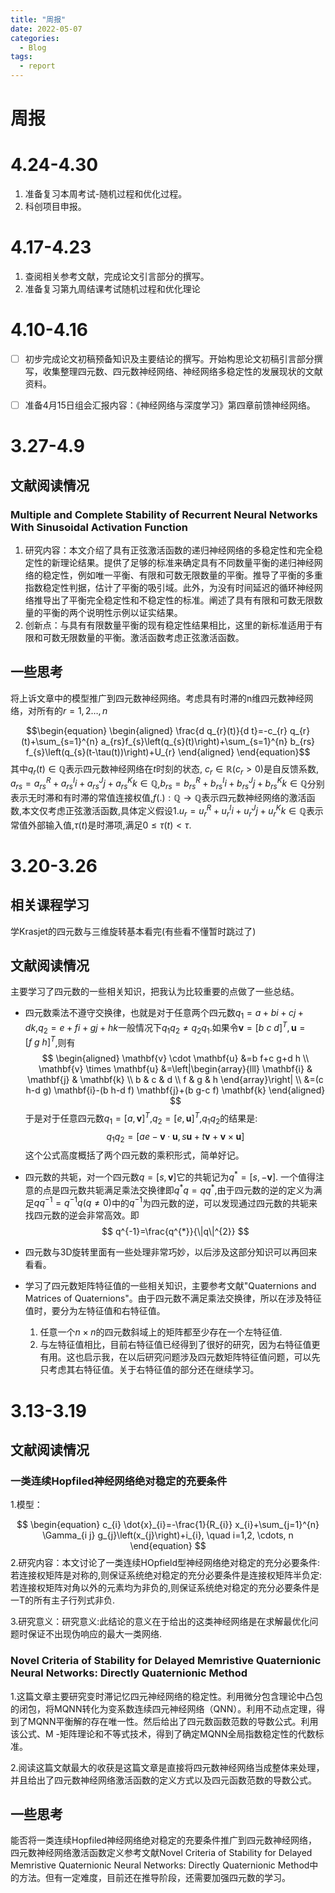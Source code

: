 ```yaml
---
title: "周报"
date: 2022-05-07
categories:
  - Blog
tags:
  - report
---
```


# 周报

# 4.24-4.30

1. 准备复习本周考试-随机过程和优化过程。
2. 科创项目申报。

# 4.17-4.23

1. 查阅相关参考文献，完成论文引言部分的撰写。
2. 准备复习第九周结课考试随机过程和优化理论

# 4.10-4.16

- [ ] 初步完成论文初稿预备知识及主要结论的撰写。开始构思论文初稿引言部分撰写，收集整理四元数、四元数神经网络、神经网络多稳定性的发展现状的文献资料。
- [ ] 准备4月15日组会汇报内容：《神经网络与深度学习》第四章前馈神经网络。



# 3.27-4.9

## 文献阅读情况

### Multiple and Complete Stability of Recurrent Neural Networks With Sinusoidal Activation Function

1. 研究内容：本文介绍了具有正弦激活函数的递归神经网络的多稳定性和完全稳定性的新理论结果。提供了足够的标准来确定具有不同数量平衡的递归神经网络的稳定性，例如唯一平衡、有限和可数无限数量的平衡。推导了平衡的多重指数稳定性判据，估计了平衡的吸引域。此外，为没有时间延迟的循环神经网络推导出了平衡完全稳定性和不稳定性的标准。阐述了具有有限和可数无限数量的平衡的两个说明性示例以证实结果。
2. 创新点：与具有有限数量平衡的现有稳定性结果相比，这里的新标准适用于有限和可数无限数量的平衡。激活函数考虑正弦激活函数。

## 一些思考

将上诉文章中的模型推广到四元数神经网络。考虑具有时滞的n维四元数神经网络，对所有的$r=1,2\dots,n$

$$\begin{equation}
\begin{aligned}
\frac{d q_{r}(t)}{d t}=-c_{r} q_{r}(t)+\sum_{s=1}^{n} a_{rs}f_{s}\left(q_{s}(t)\right)+\sum_{s=1}^{n} b_{rs} f_{s}\left(q_{s}(t-\tau(t))\right)+U_{r}
\end{aligned}
\end{equation}$$
其中$q_{r}(t) \in \mathbb{Q}$表示四元数神经网络在$t$时刻的状态, $c_{r} \in \mathbb{R}$($c_{r}>0$)是自反馈系数, $a_{rs}=a_{rs}^{R}+a_{rs}^{I}i+a_{rs}^{J}j+a_{rs}^{K}k \in \mathbb{Q}$,$b_{rs}=b_{rs}^{R}+b_{rs}^{I}i+b_{rs}^{J}j+b_{rs}^{K}k \in \mathbb{Q}$分别表示无时滞和有时滞的常值连接权值,$f(.) :\mathbb{Q}\rightarrow \mathbb{Q}$表示四元数神经网络的激活函数,本文仅考虑正弦激活函数,具体定义假设1.$u_{r}=u_{r}^{R}+u_{r}^{I}i+u_{r}^{J}j+u_{r}^{K}k \in \mathbb{Q}$表示常值外部输入值,$\tau(t)$是时滞项,满足$0 \le \tau(t) < \tau$.

# 3.20-3.26

## 相关课程学习

学Krasjet的四元数与三维旋转基本看完(有些看不懂暂时跳过了)

## 文献阅读情况

主要学习了四元数的一些相关知识，把我认为比较重要的点做了一些总结。

- 四元数乘法不遵守交换律，也就是对于任意两个四元数$q_1=a+bi+cj+dk$,$q_2=e+fi+gj+hk$一般情况下$q_{1}q_{2}\ne q_{2}q_{1}$.如果令$\mathbf{v}=[b\ c\ d]^T, \mathbf{u}=[f\ g\ h]^T$,则有
  $$
  \begin{aligned}
  \mathbf{v} \cdot \mathbf{u} &=b f+c g+d h \\
  \mathbf{v} \times \mathbf{u} &=\left|\begin{array}{lll}
  \mathbf{i} & \mathbf{j} & \mathbf{k} \\
  b & c & d \\
  f & g & h
  \end{array}\right| \\
  &=(c h-d g) \mathbf{i}-(b h-d f) \mathbf{j}+(b g-c f) \mathbf{k}
  \end{aligned}
  $$
  于是对于任意四元数$q_1=[a,\mathbf{v}]^T$,$q_2=[e,\mathbf{u}]^T$,$q_1q_2$的结果是:
  $$
  q_{1} q_{2}=[a e-\mathbf{v} \cdot \mathbf{u}, s \mathbf{u}+t \mathbf{v}+\mathbf{v} \times \mathbf{u}]
  $$
  这个公式高度概括了两个四元数的乘积形式，简单好记。

- 四元数的共轭，对一个四元数$q=[s,\mathbf{v}]$它的共轭记为$q^*=[s,-\mathbf{v}]$. 一个值得注意的点是四元数共轭满足乘法交换律即$q^*q=qq^*$,由于四元数的逆的定义为满足$qq^{-1}=q^{-1}q(q \ne 0)$中的$q^{-1}$为四元数的逆，可以发现通过四元数的共轭来找四元数的逆会非常高效。即
  $$
  q^{-1}=\frac{q^{*}}{\|q\|^{2}}
  $$

- 四元数与3D旋转里面有一些处理非常巧妙，以后涉及这部分知识可以再回来看看。

- 学习了四元数矩阵特征值的一些相关知识，主要参考文献"Quaternions and Matrices of Quaternions"。由于四元数不满足乘法交换律，所以在涉及特征值时，要分为左特征值和右特征值。

  1. 任意一个$n \times n$的四元数斜域上的矩阵都至少存在一个左特征值.
  2. 与左特征值相比，目前右特征值已经得到了很好的研究，因为右特征值更有用。这也启示我，在以后研究问题涉及四元数矩阵特征值问题，可以先只考虑其右特征值。关于右特征值的部分还在继续学习。

# 3.13-3.19

## 文献阅读情况

### 一类连续Hopfiled神经网络绝对稳定的充要条件

1.模型：


$$
\begin{equation}
c_{i} \dot{x}_{i}=-\frac{1}{R_{i}} x_{i}+\sum_{j=1}^{n} \Gamma_{i j} g_{j}\left(x_{j}\right)+i_{i}, \quad i=1,2, \cdots, n
\end{equation}
$$
2.研究内容：本文讨论了一类连续HOpfield型神经网络绝对稳定的充分必要条件:若连接权矩阵是对称的,则保证系统绝对稳定的充分必要条件是连接权矩阵半负定:若连接权矩阵对角以外的元素均为非负的,则保证系统绝对稳定的充分必要条件是一T的所有主子行列式非负.

3.研究意义：研究意义:此结论的意义在于给出的这类神经网络是在求解最优化问题时保证不出现伪响应的最大一类网络.

### Novel Criteria of Stability for Delayed Memristive Quaternionic Neural Networks: Directly Quaternionic Method

1.这篇文章主要研究变时滞记忆四元神经网络的稳定性。利用微分包含理论中凸包的闭包，将MQNN转化为变系数连续四元神经网络（QNN）。利用不动点定理，得到了MQNN平衡解的存在唯一性。然后给出了四元数函数范数的导数公式。利用该公式、M -矩阵理论和不等式技术，得到了确定MQNN全局指数稳定性的代数标准。

2.阅读这篇文献最大的收获是这篇文章是直接将四元数神经网络当成整体来处理，并且给出了四元数神经网络激活函数的定义方式以及四元函数范数的导数公式。

## 一些思考

能否将一类连续Hopfiled神经网络绝对稳定的充要条件推广到四元数神经网络，四元数神经网络激活函数定义参考文献Novel Criteria of Stability for Delayed Memristive
Quaternionic Neural Networks: Directly Quaternionic Method中的方法。但有一定难度，目前还在推导阶段，还需要加强四元数的学习。



